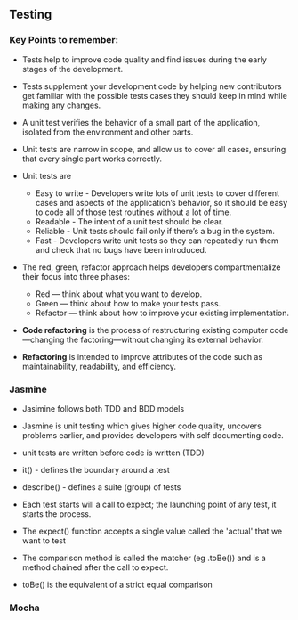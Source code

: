 ## Testing

### Key Points to remember:

-   Tests help to improve code quality and find issues during the early stages of the development.
-   Tests supplement your development code by helping new contributors get familiar with the possible tests cases they should keep in mind while making any changes.
-   A unit test verifies the behavior of a small part of the application, isolated from the environment and other parts.
-   Unit tests are narrow in scope, and allow us to cover all cases, ensuring that every single part works correctly.
-   Unit tests are

    -   Easy to write - Developers write lots of unit tests to cover different cases and aspects of the application’s behavior, so it should be easy to code all of those test routines without a lot of time.
    -   Readable - The intent of a unit test should be clear.
    -   Reliable - Unit tests should fail only if there’s a bug in the system.
    -   Fast - Developers write unit tests so they can repeatedly run them and check that no bugs have been introduced.

-   The red, green, refactor approach helps developers compartmentalize their focus into three phases:
    -   Red — think about what you want to develop.
    -   Green — think about how to make your tests pass.
    -   Refactor — think about how to improve your existing implementation.
-   **Code refactoring** is the process of restructuring existing computer code—changing the factoring—without changing its external behavior.
-   **Refactoring** is intended to improve attributes of the code such as maintainability, readability, and efficiency.

### Jasmine

-   Jasimine follows both TDD and BDD models
-   Jasmine is unit testing which gives higher code quality, uncovers problems earlier, and provides developers with self documenting code.
-   unit tests are written before code is written (TDD)
-   it() - defines the boundary around a test
-   describe() - defines a suite (group) of tests

-   Each test starts will a call to expect; the launching point of any test, it starts the process.
-   The expect() function accepts a single value called the 'actual' that we want to test
-   The comparison method is called the matcher (eg .toBe()) and is a method chained after the call to expect.
-   toBe() is the equivalent of a strict equal comparison

### Mocha
